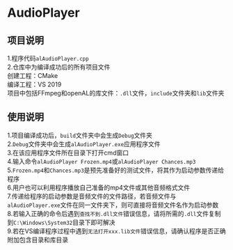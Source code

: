 # AudioPlayer
## 项目说明
1.程序代码`alAudioPlayer.cpp`  
2.仓库中为编译成功后的所有项目文件  
创建工程：CMake  
编译工程：VS 2019  
项目中包括FFmpeg和openAL的库文件：`.dll`文件，`include`文件夹和`lib`文件夹    
## 使用说明
1.项目编译成功后，`build`文件夹中会生成`Debug`文件夹  
2.`Debug`文件夹中会生成`alAudioPlayer.exe`应用程序文件  
3.在该应用程序文件所在目录下打开cmd窗口  
4.输入命令`alAudioPlayer Frozen.mp4`或`alAudioPlayer Chances.mp3`  
5.`Frozen.mp4`和`Chances.mp3`是预先准备好的测试文件，将其作为启动参数传递给程序  
6.用户也可以利用程序播放自己准备的mp4文件或其他音频格式文件  
7.传递给程序的启动参数是音频文件的文件路径，若音频文件与`alAudioPlayer.exe`文件在同一文件夹下，则可直接将音频文件名作为启动参数  
8.若输入正确的命令后遇到`查找不到.dll文件`错误信息，请将所需的`.dll`文件复制到`C:\Windows\System32`目录下即可解决  
9.若在VS编译程序过程中遇到`无法打开xxx.lib文件`错误信息，请确认程序是否正确附加包含目录和库目录
